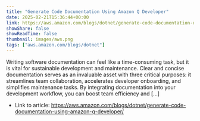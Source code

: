 ```yaml
---
title: "Generate Code Documentation Using Amazon Q Developer"
date: 2025-02-21T15:36:44+00:00
link: https://aws.amazon.com/blogs/dotnet/generate-code-documentation-using-amazon-q-developer/
showShare: false
showReadTime: false
thumbnail: images/aws.png
tags: ["aws.amazon.com/blogs/dotnet"]
---
```

Writing software documentation can feel like a time-consuming task, but it is vital for sustainable development and maintenance. Clear and concise documentation serves as an invaluable asset with three critical purposes: it streamlines team collaboration, accelerates developer onboarding, and simplifies maintenance tasks. By integrating documentation into your development workflow, you can boost team efficiency and […]

- Link to article: https://aws.amazon.com/blogs/dotnet/generate-code-documentation-using-amazon-q-developer/